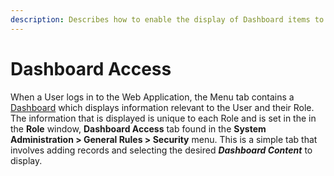 ```yaml
---
description: Describes how to enable the display of Dashboard items to the User.
---
```


# Dashboard Access

When a User logs in to the Web Application, the Menu tab contains a [Dashboard](../../../../getting-started/finding-your-way-around-the-web-app/untitled.md) which displays information relevant to the User and their Role. The information that is displayed is unique to each Role and is set in the in the **Role** window, **Dashboard Access** tab found in the **System Administration &gt; General Rules &gt; Security** menu. This is a simple tab that involves adding records and selecting the desired _**Dashboard Content**_  to display.

